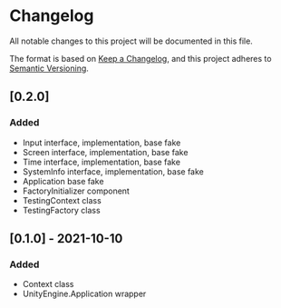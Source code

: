 # Changelog
All notable changes to this project will be documented in this file.

The format is based on [Keep a Changelog](https://keepachangelog.com/en/1.0.0/),
and this project adheres to [Semantic Versioning](https://semver.org/spec/v2.0.0.html).

## [0.2.0]
### Added
- Input interface, implementation, base fake
- Screen interface, implementation, base fake 
- Time interface, implementation, base fake
- SystemInfo interface, implementation, base fake
- Application base fake
- FactoryInitializer component
- TestingContext class
- TestingFactory class

## [0.1.0] - 2021-10-10
### Added
- Context class
- UnityEngine.Application wrapper